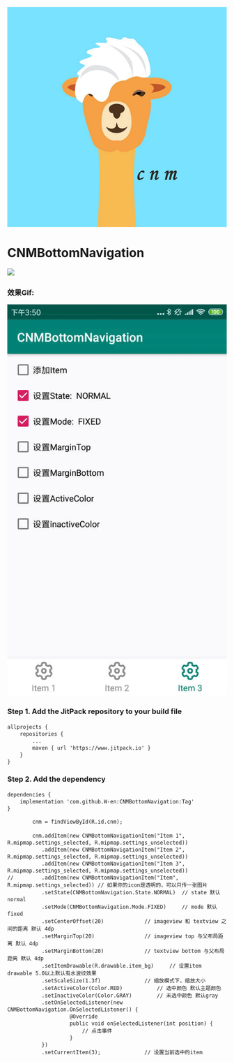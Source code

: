 ![logo](https://raw.githubusercontent.com/W-en/CNMBottomNavigation/master/images/logo.png)
# CNMBottomNavigation
[![](https://www.jitpack.io/v/W-en/CNMBottomNavigation.svg)](https://www.jitpack.io/#W-en/CNMBottomNavigation)
### 效果Gif:
![gif](https://raw.githubusercontent.com/W-en/CNMBottomNavigation/master/images/cnm.gif)
### Step 1. Add the JitPack repository to your build file
```
allprojects {
	repositories {
		...
		maven { url 'https://www.jitpack.io' }
	}
}
```
### Step 2. Add the dependency  
```
dependencies {
	implementation 'com.github.W-en:CNMBottomNavigation:Tag'
}
```
```
        cnm = findViewById(R.id.cnm);

        cnm.addItem(new CNMBottomNavigationItem("Item 1", R.mipmap.settings_selected, R.mipmap.settings_unselected)) 
           .addItem(new CNMBottomNavigationItem("Item 2", R.mipmap.settings_selected, R.mipmap.settings_unselected))
           .addItem(new CNMBottomNavigationItem("Item 3", R.mipmap.settings_selected, R.mipmap.settings_unselected))
//         .addItem(new CNMBottomNavigationItem("Item", R.mipmap.settings_selected)) // 如果你的icon是透明的，可以只传一张图片
           .setState(CNMBottomNavigation.State.NORMAL)  // state 默认normal
           .setMode(CNMBottomNavigation.Mode.FIXED) 	// mode 默认fixed
           .setCenterOffset(20) 			// imageview 和 textview 之间的距离 默认 4dp
           .setMarginTop(20) 				// imageview top 与父布局距离 默认 4dp
           .setMarginBottom(20) 			// textview bottom 与父布局距离 默认 4dp
           .setItemDrawable(R.drawable.item_bg) 	// 设置item drawable 5.0以上默认有水波纹效果
           .setScaleSize(1.3f) 				// 缩放模式下，缩放大小
           .setActiveColor(Color.RED) 			// 选中颜色 默认主题颜色
           .setInactiveColor(Color.GRAY) 		// 未选中颜色 默认gray
           .setOnSelectedListener(new CNMBottomNavigation.OnSelectedListener() {
                    @Override
                    public void onSelectedListener(int position) {
                        // 点击事件
                    }
           })
           .setCurrentItem(3); 				// 设置当前选中的item
```
